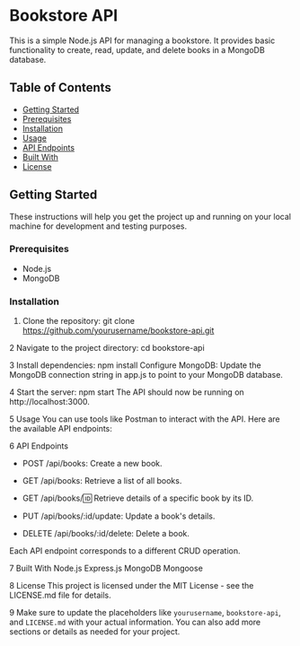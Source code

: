 # Bookstore API

This is a simple Node.js API for managing a bookstore. It provides basic functionality to create, read, update, and delete books in a MongoDB database.

## Table of Contents

- [Getting Started](#getting-started)
- [Prerequisites](#prerequisites)
- [Installation](#installation)
- [Usage](#usage)
- [API Endpoints](#api-endpoints)
- [Built With](#built-with)
- [License](#license)

## Getting Started

These instructions will help you get the project up and running on your local machine for development and testing purposes.

### Prerequisites

- Node.js
- MongoDB

### Installation

1. Clone the repository:
   git clone https://github.com/yourusername/bookstore-api.git

2 Navigate to the project directory:
cd bookstore-api

3 Install dependencies:
npm install
Configure MongoDB: Update the MongoDB connection string in app.js to point to your MongoDB database.

4 Start the server:
npm start
The API should now be running on http://localhost:3000.

5 Usage
You can use tools like Postman to interact with the API. Here are the available API endpoints:

6 API Endpoints

* POST /api/books: Create a new book.                                                                                                                                                                                                                 
* GET /api/books: Retrieve a list of all books.

* GET /api/books/:id: Retrieve details of a specific book by its ID.

* PUT /api/books/:id/update: Update a book's details.

* DELETE /api/books/:id/delete: Delete a book.

Each API endpoint corresponds to a different CRUD operation.


7 Built With
Node.js
Express.js
MongoDB
Mongoose

8 License
This project is licensed under the MIT License - see the LICENSE.md file for details.

9 Make sure to update the placeholders like `yourusername`, `bookstore-api`, and `LICENSE.md` with your actual information. You can also add more sections or details as needed for your project.
